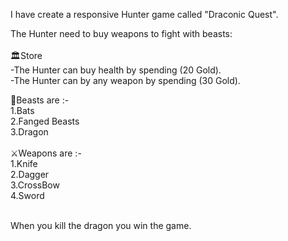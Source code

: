 I have create a responsive Hunter game called "Draconic Quest".
<br>

The Hunter need to buy weapons to fight with beasts:<br>
<br>
🏛️Store<br>
-The Hunter can buy health by spending (20 Gold).<br>
-The Hunter can by any weapon by spending (30 Gold).
<br>

🐲Beasts are :-<br>
1.Bats<br>
2.Fanged Beasts<br>
3.Dragon<br>
<br>
⚔️Weapons are :-<br>
1.Knife<br>
2.Dagger<br>
3.CrossBow<br>
4.Sword<br>
<br>

When you kill the dragon you win the game.
